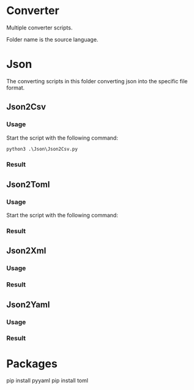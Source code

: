 # Converter

Multiple converter scripts. 

Folder name is the source language.
##

# Json

The converting scripts in this folder converting json into the specific file format.

## Json2Csv

### Usage

Start the script with the following command:

```cmd
python3 .\Json\Json2Csv.py
```

### Result

## Json2Toml

### Usage

Start the script with the following command:

### Result

## Json2Xml

### Usage

### Result

## Json2Yaml

### Usage

### Result

# Packages

pip install pyyaml
pip install toml